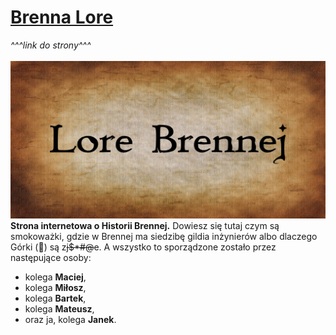 
# [Brenna Lore](https://jkgplay.github.io/Lore-Brennej/)
*^^^link do strony^^^*<br/><br/>
![Brenna Lore logo](img/social_prev.jpg)
**Strona internetowa o Historii Brennej.** Dowiesz się tutaj czym są smokoważki, gdzie w Brennej ma siedzibę gildia inżynierów albo dlaczego Górki (&#x1F922;) są z<del>j$*#@</del>e. A wszystko to sporządzone zostało przez następujące osoby:
* kolega **Maciej**,
* kolega **Miłosz**,
* kolega **Bartek**,
* kolega **Mateusz**,
* oraz ja, kolega **Janek**.
